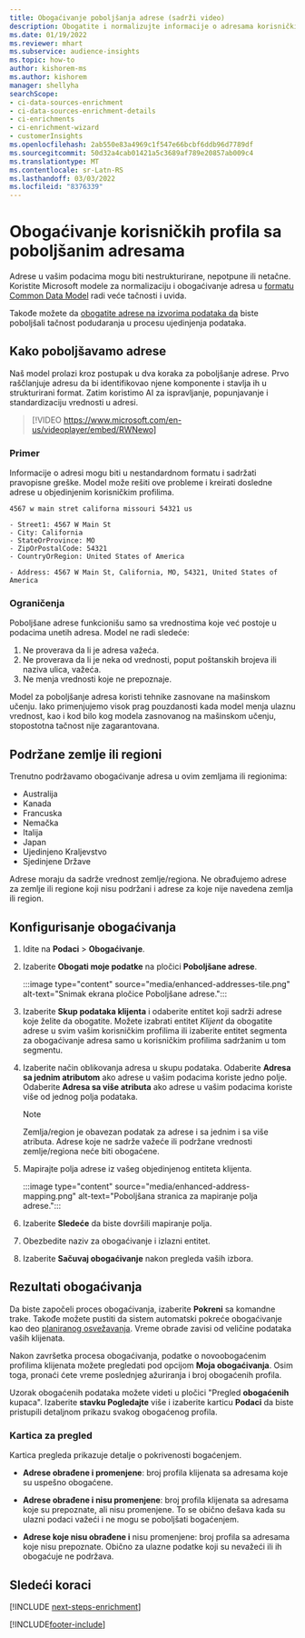 ```yaml
---
title: Obogaćivanje poboljšanja adrese (sadrži video)
description: Obogatite i normalizujte informacije o adresama korisničkih profila pomoću Microsoft modela.
ms.date: 01/19/2022
ms.reviewer: mhart
ms.subservice: audience-insights
ms.topic: how-to
author: kishorem-ms
ms.author: kishorem
manager: shellyha
searchScope:
- ci-data-sources-enrichment
- ci-data-sources-enrichment-details
- ci-enrichments
- ci-enrichment-wizard
- customerInsights
ms.openlocfilehash: 2ab550e83a4969c1f547e66bcbf6ddb96d7789df
ms.sourcegitcommit: 50d32a4cab01421a5c3689af789e20857ab009c4
ms.translationtype: MT
ms.contentlocale: sr-Latn-RS
ms.lasthandoff: 03/03/2022
ms.locfileid: "8376339"
---
```

# <a name="enrichment-of-customer-profiles-with-enhanced-addresses"></a>Obogaćivanje korisničkih profila sa poboljšanim adresama

Adrese u vašim podacima mogu biti nestrukturirane, nepotpune ili netačne. Koristite Microsoft modele za normalizaciju i obogaćivanje adresa u [formatu Common Data Model](/common-data-model/schema/core/applicationcommon/address) radi veće tačnosti i uvida.

Takođe možete da [obogatite adrese na izvorima podataka da](data-sources-enrichment.md) biste poboljšali tačnost podudaranja u procesu ujedinjenja podataka. 

## <a name="how-we-enhance-addresses"></a>Kako poboljšavamo adrese

Naš model prolazi kroz postupak u dva koraka za poboljšanje adrese. Prvo raščlanjuje adresu da bi identifikovao njene komponente i stavlja ih u strukturirani format. Zatim koristimo AI za ispravljanje, popunjavanje i standardizaciju vrednosti u adresi.

> [!VIDEO https://www.microsoft.com/en-us/videoplayer/embed/RWNewo]

### <a name="example"></a>Primer

Informacije o adresi mogu biti u nestandardnom formatu i sadržati pravopisne greške. Model može rešiti ove probleme i kreirati dosledne adrese u objedinjenim korisničkim profilima.

```Input
4567 w main stret californa missouri 54321 us
```

```Output
- Street1: 4567 W Main St
- City: California
- StateOrProvince: MO
- ZipOrPostalCode: 54321
- CountryOrRegion: United States of America

- Address: 4567 W Main St, California, MO, 54321, United States of America
```

### <a name="limitations"></a>Ograničenja

Poboljšane adrese funkcionišu samo sa vrednostima koje već postoje u podacima unetih adresa. Model ne radi sledeće: 

1. Ne proverava da li je adresa važeća.
2. Ne proverava da li je neka od vrednosti, poput poštanskih brojeva ili naziva ulica, važeća.
3. Ne menja vrednosti koje ne prepoznaje.

Model za poboljšanje adresa koristi tehnike zasnovane na mašinskom učenju. Iako primenjujemo visok prag pouzdanosti kada model menja ulaznu vrednost, kao i kod bilo kog modela zasnovanog na mašinskom učenju, stopostotna tačnost nije zagarantovana.

## <a name="supported-countries-or-regions"></a>Podržane zemlje ili regioni

Trenutno podržavamo obogaćivanje adresa u ovim zemljama ili regionima: 

- Australija
- Kanada
- Francuska
- Nemačka
- Italija
- Japan
- Ujedinjeno Kraljevstvo
- Sjedinjene Države

Adrese moraju da sadrže vrednost zemlje/regiona. Ne obrađujemo adrese za zemlje ili regione koji nisu podržani i adrese za koje nije navedena zemlja ili region.

## <a name="configure-the-enrichment"></a>Konfigurisanje obogaćivanja

1. Idite na **Podaci** > **Obogaćivanje**.

1. Izaberite **Obogati moje podatke** na pločici **Poboljšane adrese**.

   :::image type="content" source="media/enhanced-addresses-tile.png" alt-text="Snimak ekrana pločice Poboljšane adrese.":::

1. Izaberite **Skup podataka klijenta** i odaberite entitet koji sadrži adrese koje želite da obogatite. Možete izabrati entitet *Klijent* da obogatite adrese u svim vašim korisničkim profilima ili izaberite entitet segmenta za obogaćivanje adresa samo u korisničkim profilima sadržanim u tom segmentu.

1. Izaberite način oblikovanja adresa u skupu podataka. Odaberite **Adresa sa jednim atributom** ako adrese u vašim podacima koriste jedno polje. Odaberite **Adresa sa više atributa** ako adrese u vašim podacima koriste više od jednog polja podataka.

   > [!NOTE]
   > Zemlja/region je obavezan podatak za adrese i sa jednim i sa više atributa. Adrese koje ne sadrže važeće ili podržane vrednosti zemlje/regiona neće biti obogaćene.

1.  Mapirajte polja adrese iz vašeg objedinjenog entiteta klijenta.

    :::image type="content" source="media/enhanced-address-mapping.png" alt-text="Poboljšana stranica za mapiranje polja adrese.":::

1. Izaberite **Sledeće** da biste dovršili mapiranje polja.

1. Obezbedite naziv za obogaćivanje i izlazni entitet.

1. Izaberite **Sačuvaj obogaćivanje** nakon pregleda vaših izbora.

## <a name="enrichment-results"></a>Rezultati obogaćivanja

Da biste započeli proces obogaćivanja, izaberite **Pokreni** sa komandne trake. Takođe možete pustiti da sistem automatski pokreće obogaćivanje kao deo [planiranog osvežavanja](system.md#schedule-tab). Vreme obrade zavisi od veličine podataka vaših klijenata.

Nakon završetka procesa obogaćivanja, podatke o novoobogaćenim profilima klijenata možete pregledati pod opcijom **Moja obogaćivanja**. Osim toga, pronaći ćete vreme poslednjeg ažuriranja i broj obogaćenih profila.

Uzorak obogaćenih podataka možete videti u pločici "Pregled **obogaćenih** kupaca". Izaberite **stavku Pogledajte** više i izaberite karticu **Podaci** da biste pristupili detaljnom prikazu svakog obogaćenog profila.

### <a name="overview-card"></a>Kartica za pregled

Kartica pregleda prikazuje detalje o pokrivenosti bogaćenjem. 

* **Adrese obrađene i promenjene**: broj profila klijenata sa adresama koje su uspešno obogaćene.

* **Adrese obrađene i nisu promenjene**: broj profila klijenata sa adresama koje su prepoznate, ali nisu promenjene. To se obično dešava kada su ulazni podaci važeći i ne mogu se poboljšati bogaćenjem.

* **Adrese koje nisu obrađene i** nisu promenjene: broj profila sa adresama koje nisu prepoznate. Obično za ulazne podatke koji su nevažeći ili ih obogaćuje ne podržava.

## <a name="next-steps"></a>Sledeći koraci

[!INCLUDE [next-steps-enrichment](../includes/next-steps-enrichment.md)]

[!INCLUDE[footer-include](../includes/footer-banner.md)]
